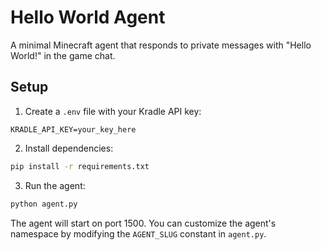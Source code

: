 # Hello World Agent

A minimal Minecraft agent that responds to private messages with "Hello World!" in the game chat.

## Setup

1. Create a `.env` file with your Kradle API key:
```
KRADLE_API_KEY=your_key_here
```

2. Install dependencies:
```bash
pip install -r requirements.txt
```

3. Run the agent:
```bash
python agent.py
```

The agent will start on port 1500. You can customize the agent's namespace by modifying the `AGENT_SLUG` constant in `agent.py`.
